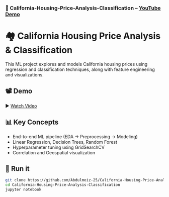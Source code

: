 ### 🏡 California-Housing-Price-Analysis-Classification – [YouTube Demo](https://youtu.be/5St5qBa-QNk?si=Z8RqmfKjeZb5FDCP)


# 🏘️ California Housing Price Analysis & Classification

This ML project explores and models California housing prices using regression and classification techniques, along with feature engineering and visualizations.

## 📽️ Demo
▶️ [Watch Video](https://youtu.be/5St5qBa-QNk?si=Z8RqmfKjeZb5FDCP)

## 📊 Key Concepts
- End-to-end ML pipeline (EDA → Preprocessing → Modeling)
- Linear Regression, Decision Trees, Random Forest
- Hyperparameter tuning using GridSearchCV
- Correlation and Geospatial visualization

## 🚀 Run it
```bash
git clone https://github.com/Abdulmoiz-25/California-Housing-Price-Analysis-Classification.git
cd California-Housing-Price-Analysis-Classification
jupyter notebook
